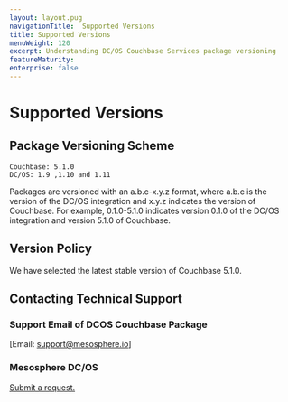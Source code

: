 ```yaml
---
layout: layout.pug
navigationTitle:  Supported Versions
title: Supported Versions
menuWeight: 120
excerpt: Understanding DC/OS Couchbase Services package versioning
featureMaturity:
enterprise: false
---
```


# Supported Versions

## Package Versioning Scheme

    Couchbase: 5.1.0
    DC/OS: 1.9 ,1.10 and 1.11

Packages are versioned with an a.b.c-x.y.z format, where a.b.c is the version of the DC/OS integration and x.y.z indicates the version of Couchbase.
For example, 0.1.0-5.1.0 indicates version 0.1.0 of the DC/OS integration and version 5.1.0 of Couchbase.

## Version Policy

We have selected the latest stable version of Couchbase 5.1.0.

## Contacting Technical Support

### Support Email of DCOS Couchbase Package

[Email: support@mesosphere.io]

### Mesosphere DC/OS

[Submit a request.](https://support.mesosphere.com/hc/en-us/requests/new)
